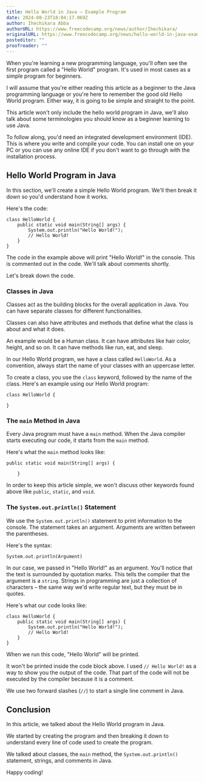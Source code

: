 ```yaml
---
title: Hello World in Java – Example Program
date: 2024-08-23T18:04:17.069Z
author: Ihechikara Abba
authorURL: https://www.freecodecamp.org/news/author/Ihechikara/
originalURL: https://www.freecodecamp.org/news/hello-world-in-java-example-program/
posteditor: ""
proofreader: ""
---
```


When you're learning a new programming language, you'll often see the first program called a "Hello World" program. It's used in most cases as a simple program for beginners.

<!-- more -->

I will assume that you're either reading this article as a beginner to the Java programming language or you're here to remember the good old Hello World program. Either way, it is going to be simple and straight to the point.

This article won't only include the hello world program in Java, we'll also talk about some terminologies you should know as a beginner learning to use Java.

To follow along, you'd need an integrated development environment (IDE). This is where you write and compile your code. You can install one on your PC or you can use any online IDE if you don't want to go through with the installation process.

## Hello World Program in Java

In this section, we'll create a simple Hello World program. We'll then break it down so you'd understand how it works.

Here's the code:

```
class HelloWorld {
    public static void main(String[] args) {
        System.out.println("Hello World!"); 
        // Hello World!
    }
}
```

The code in the example above will print "Hello World!" in the console. This is commented out in the code. We'll talk about comments shortly.

Let's break down the code.

### Classes in Java

Classes act as the building blocks for the overall application in Java. You can have separate classes for different functionalities.

Classes can also have attributes and methods that define what the class is about and what it does.

An example would be a Human class. It can have attributes like hair color, height, and so on. It can have methods like run, eat, and sleep.

In our Hello World program, we have a class called `HelloWorld`. As a convention, always start the name of your classes with an uppercase letter.

To create a class, you use the `class` keyword, followed by the name of the class. Here's an example using our Hello World program:

```
class HelloWorld {

}
```

### The `main` Method in Java

Every Java program must have a `main` method. When the Java compiler starts executing our code, it starts from the `main` method.

Here's what the `main` method looks like:

```
public static void main(String[] args) {

    }
```

In order to keep this article simple, we won't discuss other keywords found above like `public`, `static`, and `void`.

### The `System.out.println()` Statement

We use the `System.out.println()` statement to print information to the console. The statement takes an argument. Arguments are written between the parentheses.

Here's the syntax:

```
System.out.println(Argument)
```

In our case, we passed in "Hello World!" as an argument. You'll notice that the text is surrounded by quotation marks. This tells the compiler that the argument is a `string`. Strings in programming are just a collection of characters – the same way we'd write regular text, but they must be in quotes.

Here's what our code looks like:

```
class HelloWorld {
    public static void main(String[] args) {
        System.out.println("Hello World!"); 
        // Hello World!
    }
}
```

When we run this code, "Hello World" will be printed.

It won't be printed inside the code block above. I used `// Hello World!` as a way to show you the output of the code. That part of the code will not be executed by the compiler because it is a comment.

We use two forward slashes (`//`) to start a single line comment in Java.

## Conclusion

In this article, we talked about the Hello World program in Java.

We started by creating the program and then breaking it down to understand every line of code used to create the program.

We talked about classes, the `main` method, the `System.out.println()` statement, strings, and comments in Java.

Happy coding!
